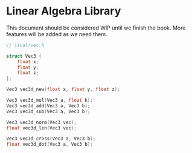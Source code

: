 # Linear Algebra Library

This document should be considered WIP until we finish the book. More features will be added as we need them.

```c
// linal/vec.h

struct Vec3 {
    float x;
    float y;
    float z;
};

Vec3 vec3d_new(float x, float y, float z);

Vec3 vec3d_mul(Vec3 a, float k);
Vec3 vec3d_add(Vec3 a, Vec3 b);
Vec3 vec3d_sub(Vec3 a, Vec3 b);

Vec3 vec3d_norm(Vec3 vec);
float vec3d_len(Vec3 vec);

Vec3 vec3d_cross(Vec3 a, Vec3 b);
float vec3d_dot(Vec3 a, Vec3 b);
```
